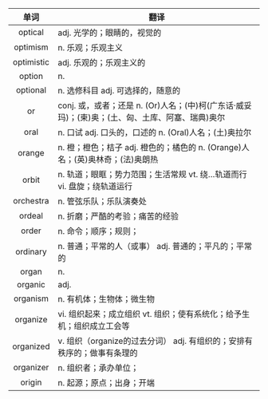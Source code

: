 |单词|翻译  |
|:--:|--| 
|	optical  		|		adj. 光学的；眼睛的，视觉的	|		
|	optimism  		|		n. 乐观；乐观主义	|		
|	optimistic  		|		adj. 乐观的；乐观主义的	|		
|	option  		|		n. 	|		
|	optional  		|		n. 选修科目 adj. 可选择的，随意的	|		
|	or  		|		conj. 或，或者；还是 n. (Or)人名；(中)柯(广东话·威妥玛)；(柬)奥；(土、匈、土库、阿塞、瑞典)奥尔	|		
|	oral  		|		n. 口试 adj. 口头的，口述的 n. (Oral)人名；(土)奥拉尔	|		
|	orange  		|		n. 橙；橙色；桔子 adj. 橙色的；橘色的 n. (Orange)人名；(英)奥林奇；(法)奥朗热	|		
|	orbit  		|		n. 轨道；眼眶；势力范围；生活常规 vt. 绕…轨道而行 vi. 盘旋；绕轨道运行	|		
|	orchestra  		|		n. 管弦乐队；乐队演奏处	|		
|	ordeal  		|		n. 折磨；严酷的考验；痛苦的经验	|		
|	order  		|		n. 命令；顺序；规则；	|		
|	ordinary  		|		n. 普通；平常的人（或事） adj. 普通的；平凡的；平常的	|		
|	organ  		|		n. 	|		
|	organic  		|		adj. 	|		
|	organism  		|		n. 有机体；生物体；微生物	|		
|	organize  		|		vi. 组织起来；成立组织 vt. 组织；使有系统化；给予生机；组织成立工会等	|		
|	organized  		|		v. 组织（organize的过去分词） adj. 有组织的；安排有秩序的；做事有条理的	|		
|	organizer  		|		n. 组织者；承办单位；	|		
|	origin  		|		n. 起源；原点；出身；开端	|		
